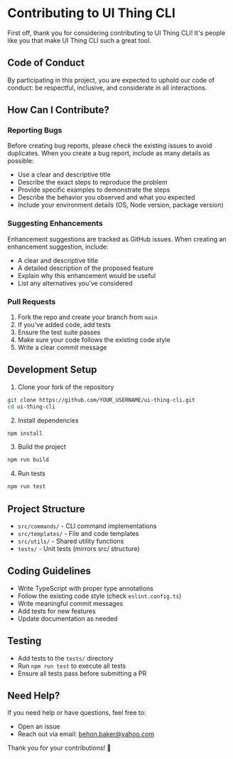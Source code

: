 # Contributing to UI Thing CLI

First off, thank you for considering contributing to UI Thing CLI! It's people like you that make UI Thing CLI such a great tool.

## Code of Conduct

By participating in this project, you are expected to uphold our code of conduct: be respectful, inclusive, and considerate in all interactions.

## How Can I Contribute?

### Reporting Bugs

Before creating bug reports, please check the existing issues to avoid duplicates. When you create a bug report, include as many details as possible:

- Use a clear and descriptive title
- Describe the exact steps to reproduce the problem
- Provide specific examples to demonstrate the steps
- Describe the behavior you observed and what you expected
- Include your environment details (OS, Node version, package version)

### Suggesting Enhancements

Enhancement suggestions are tracked as GitHub issues. When creating an enhancement suggestion, include:

- A clear and descriptive title
- A detailed description of the proposed feature
- Explain why this enhancement would be useful
- List any alternatives you've considered

### Pull Requests

1. Fork the repo and create your branch from `main`
2. If you've added code, add tests
3. Ensure the test suite passes
4. Make sure your code follows the existing code style
5. Write a clear commit message

## Development Setup

1. Clone your fork of the repository

```bash
git clone https://github.com/YOUR_USERNAME/ui-thing-cli.git
cd ui-thing-cli
```

2. Install dependencies

```bash
npm install
```

3. Build the project

```bash
npm run build
```

4. Run tests

```bash
npm run test
```

## Project Structure

- `src/commands/` - CLI command implementations
- `src/templates/` - File and code templates
- `src/utils/` - Shared utility functions
- `tests/` - Unit tests (mirrors src/ structure)

## Coding Guidelines

- Write TypeScript with proper type annotations
- Follow the existing code style (check `eslint.config.ts`)
- Write meaningful commit messages
- Add tests for new features
- Update documentation as needed

## Testing

- Add tests to the `tests/` directory
- Run `npm run test` to execute all tests
- Ensure all tests pass before submitting a PR

## Need Help?

If you need help or have questions, feel free to:

- Open an issue
- Reach out via email: behon.baker@yahoo.com

Thank you for your contributions! 🎉
